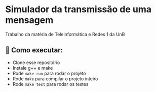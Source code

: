 # Simulador da transmissão de uma mensagem

Trabalho da matéria de Teleinformática e Redes 1 da UnB
## 🚀 Como executar:
- Clone esse repositório
- Instale g++ e make
- Rode ```make run``` para rodar o projeto
- Rode ```make``` para compilar o projeto inteiro
- Rode ```make test``` para rodar os testes
